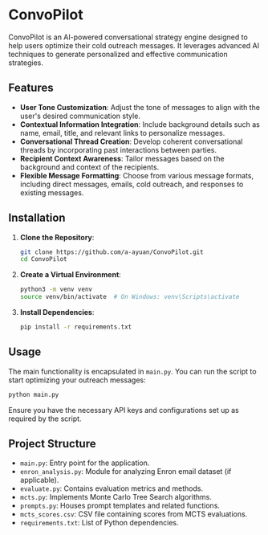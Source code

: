 # ConvoPilot

ConvoPilot is an AI-powered conversational strategy engine designed to help users optimize their cold outreach messages.  It leverages advanced AI techniques to generate personalized and effective communication strategies.

## Features

* **User Tone Customization**: Adjust the tone of messages to align with the user's desired communication style.
* **Contextual Information Integration**: Include background details such as name, email, title, and relevant links to personalize messages.
* **Conversational Thread Creation**: Develop coherent conversational threads by incorporating past interactions between parties.
* **Recipient Context Awareness**: Tailor messages based on the background and context of the recipients.
* **Flexible Message Formatting**: Choose from various message formats, including direct messages, emails, cold outreach, and responses to existing messages.

## Installation

1. **Clone the Repository**:

   ```bash
   git clone https://github.com/a-ayuan/ConvoPilot.git
   cd ConvoPilot
   ```



2. **Create a Virtual Environment**:

   ```bash
   python3 -m venv venv
   source venv/bin/activate  # On Windows: venv\Scripts\activate
   ```



3. **Install Dependencies**:

   ```bash
   pip install -r requirements.txt
   ```



## Usage

The main functionality is encapsulated in `main.py`. You can run the script to start optimizing your outreach messages:

```bash
python main.py
```



Ensure you have the necessary API keys and configurations set up as required by the script.

## Project Structure

* `main.py`: Entry point for the application.
* `enron_analysis.py`: Module for analyzing Enron email dataset (if applicable).
* `evaluate.py`: Contains evaluation metrics and methods.
* `mcts.py`: Implements Monte Carlo Tree Search algorithms.
* `prompts.py`: Houses prompt templates and related functions.
* `mcts_scores.csv`: CSV file containing scores from MCTS evaluations.
* `requirements.txt`: List of Python dependencies.

